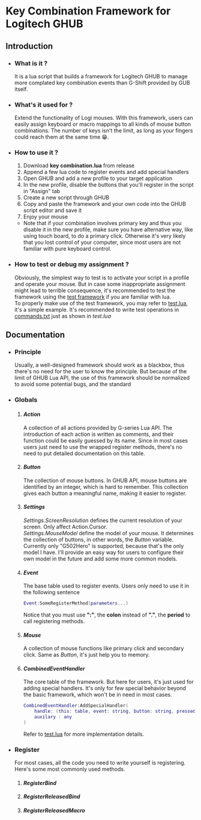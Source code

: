 # **Key Combination Framework for Logitech GHUB**
## **Introduction**
+ ### **What is it ?**
  It is a lua script that builds a framework for Logitech GHUB to manage more complated key combination events than G-Shift provided by GUB itself.
+ ### **What's it used for ?**
  Extend the functionality of Logi mouses. With this framework, users can easily assign keyboard or macro mappings to all kinds of mouse button combinations. The number of keys isn't the limit, as long as your fingers could reach them at the same time :grin:.
+ ### **How to use it ?**
  1. Download **key combination.lua** from release  
  2. Append a few lua code to register events and add special handlers
  3. Open GHUB and add a new profile to your target application
  4. In the new profile, disable the buttons that you'll register in the script in "Assign" tab
  5. Create a new script through GHUB
  6. Copy and paste the framework and your own code into the GHUB script editor and save it
  7. Enjoy your mouse
  + Note that if your combination involves primary key and thus you disable it in the new profile, make sure you have alternative way, like using touch board, to do a primary click. Otherwise it's very likely that you lost control of your computer, since most users are not familiar with pure keyboard control.
+ ### **How to test or debug my assignment ?**
  Obviously, the simplest way to test is to activate your script in a profile and operate your mouse. But in case some inappropriate assignment might lead to terrible consequence, it's recommended to test the framework using the [test framework](src/test/test%20framework.lua) if you are familiar with lua.  
To properly make use of the test framework, you may refer to [test.lua](src/test/test.lua), it's a simple example. It's recommended to write test operations in [commands.txt](src/test/commands.txt) just as shown in *test.lua*
## **Documentation**
+ ### **Principle**
  Usually, a well-designed framework should work as a blackbox, thus there's no need for the user to know the principle. But because of the limit of GHUB Lua API, the use of this framework should be normalized to avoid some potential bugs, and the standard
+ ### **Globals**
  1. #### ***Action***
      A collection of all actions provided by G-series Lua API. The introduction of each action is written as comments, and their function could be easily guessed by its name. Since in most cases users just need to use the wrapped register methods, there's no need to put detailed documentation on this table.
  2. #### ***Button***
      The collection of mouse buttons. In GHUB API, mouse buttons are identified by an integer, which is hard to remember. This collection gives each button a meaningful name, making it easier to register.
  3. #### ***Settings***  
      *Settings.ScreenResolution* defines the current resolution of your screen. Only affect Action.Cursor.  
	  *Settings.MouseModel* define the model of your mouse. It determines the collection of buttons, in other words, the *Button* variable. Currently only "G502Hero" is supported, because that's the only model I have. I'll provide an easy way for users to configure their own model in the future and add some more common models.
  4. #### ***Event***
      The base table used to register events. Users only need to use it in the following sentence  
	  ```lua
	  Event:SomeRegisterMethod(parameters...)
	  ```  
	  Notice that you must use **":"**, the **colon** instead of **"."**, the **period** to call registering methods.
  5. #### ***Mouse***
      A collection of mouse functions like primary click and secondary click. Same as *Button*, it's just help you to memory.
  6. #### ***CombinedEventHandler***
      The core table of the framework. But here for users, it's just used for adding special handlers. It's only for few special behavior beyond the basic framework, which won't be in need in most cases. 
	  ```lua
	  CombinedEventHandler:AddSpecialHandler(
		  handle: (this: table, event: string, button: string, pressed: string) => any
		  auxilary : any
	  )
	  ```
	  Refer to [test.lua](src/test/test.lua) for more implementation details.
+ ### **Register**
  For most cases, all the code you need to write yourself is registering. Here's some most commonly used methods.  
  1. #### ***RegisterBind***
  2. #### ***RegisterReleasedBind***
  3. #### ***RegisterReleasedMacro***